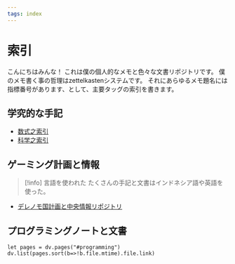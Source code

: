 ```yaml
---
tags: index
---
```

# 索引

こんにちはみんな！
これは僕の個人的なメモと色々な文書リポジトリです。
僕のメモ書く事の哲理はzettelkastenシステムです。
それにあらゆるメモ題名には指標番号があります、として、主要タッグの索引を書きます。

## 学究的な手記

- [数式之索引](20231122-数式.md)
- [科学之索引](20230515-科学.md)

## ゲーミング計画と情報

> [!info] 言語を使われた
> たくさんの手記と文書はインドネシア語や英語を使った。

- [デレノモ国計画と中央情報リポジトリ](20231123-デレノモ国.md)


## プログラミングノートと文書

```dataviewjs
let pages = dv.pages("#programming")
dv.list(pages.sort(b=>!b.file.mtime).file.link)
```